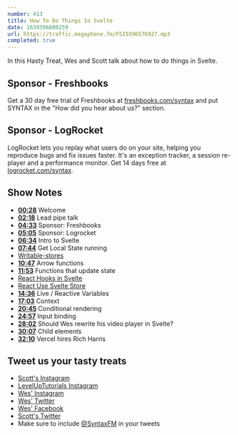```yaml
---
number: 413
title: How To Do Things In Svelte
date: 1639396800259
url: https://traffic.megaphone.fm/FSI5596576927.mp3
completed: true
---
```


In this Hasty Treat, Wes and Scott talk about how to do things in Svelte.

## Sponsor - Freshbooks

Get a 30 day free trial of Freshbooks at [freshbooks.com/syntax](https://freshbooks.com/syntax) and put SYNTAX in the "How did you hear about us?" section.

## Sponsor - LogRocket

LogRocket lets you replay what users do on your site, helping you reproduce bugs and fix issues faster. It's an exception tracker, a session re-player and a performance monitor. Get 14 days free at [logrocket.com/syntax](https://logrocket.com/syntax).

## Show Notes

* **[00:28](#t=00:28)** Welcome
* **[02:18](#t=02:18)** Lead pipe talk
* **[04:33](#t=04:33)** Sponsor: Freshbooks
* **[05:05](#t=05:05)** Sponsor: Logrocket
* **[06:34](#t=06:34)** Intro to Svelte
* **[07:44](#t=07:44)** Get Local State running
* [Writable-stores](https://svelte.dev/tutorial/writable-stores)
* **[10:47](#t=10:47)** Arrow functions
* **[11:53](#t=11:53)** Functions that update state
* [React Hooks in Svelte](https://github.com/joshnuss/react-hooks-in-svelte)
* [React Use Svelte Store](https://github.com/Crisfole/react-use-svelte-store)
* **[14:36](#t=14:36)** Live / Reactive Variables
* **[17:03](#t=17:03)** Context
* **[20:45](#t=20:45)** Conditional rendering
* **[24:57](#t=24:57)** Input binding
* **[28:02](#t=28:02)** Should Wes rewrite his video player in Svelte?
* **[30:07](#t=30:07)** Child elements
* **[32:10](#t=32:10)** Vercel hires Rich Harris

## Tweet us your tasty treats

* [Scott's Instagram](https://www.instagram.com/stolinski/)
* [LevelUpTutorials Instagram](https://www.instagram.com/LevelUpTutorials/)
* [Wes' Instagram](https://www.instagram.com/wesbos/)
* [Wes' Twitter](https://twitter.com/wesbos)
* [Wes' Facebook](https://www.facebook.com/wesbos.developer)
* [Scott's Twitter](https://twitter.com/stolinski)
* Make sure to include [@SyntaxFM](https://twitter.com/SyntaxFM) in your tweets
